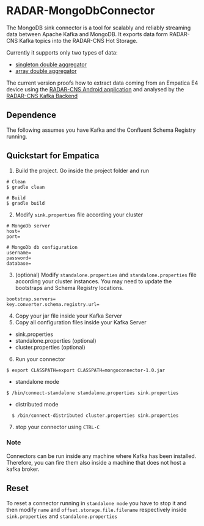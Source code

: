 # RADAR-MongoDbConnector

The MongoDB sink connector is a tool for scalably and reliably streaming data between Apache Kafka and MongoDB. It exports data form RADAR-CNS Kafka topics into the RADAR-CNS Hot Storage.
 
Currently it supports only two types of data:
 - [singleton double aggregator](https://github.com/RADAR-CNS/RADAR-Backend/blob/master/src/main/resources/avro/aggregator/double_aggregator.avsc)
 - [array double aggregator](https://github.com/RADAR-CNS/RADAR-Backend/blob/master/src/main/resources/avro/aggregator/double_array_aggregator.avsc)

The current version proofs how to extract data coming from an Empatica E4 device using the [RADAR-CNS Android application](https://github.com/RADAR-CNS/RADAR-AndroidApplication) and analysed by the [RADAR-CNS Kafka Backend](https://github.com/RADAR-CNS/RADAR-Backend) 

## Dependence
The following assumes you have Kafka and the Confluent Schema Registry running.

## Quickstart for Empatica

1. Build the project. Go inside the project folder and run
```shell
# Clean
$ gradle clean

# Build
$ gradle build
```
2. Modify `sink.properties` file according your cluster
```shell
# MongoDb server
host=
port=

# MongoDb db configuration
username=
password=
database=
```
3. (optional) Modify `standalone.properties` and `standalone.properties` file according your cluster instances. You may need to update the bootstraps and Schema Registry locations.
```shell
bootstrap.servers=
key.converter.schema.registry.url=
```
4. Copy your jar file inside your Kafka Server
5. Copy all configuration files inside your Kafka Server
  - sink.properties 
  - standalone.properties (optional)
  - cluster.properties (optional)
6. Run your connector
```shell
$ export CLASSPATH=export CLASSPATH=mongoconnector-1.0.jar
```
  - standalone mode
  ```shell
  $ /bin/connect-standalone standalone.properties sink.properties
  ```
  - distributed mode
  ```shell
    $ /bin/connect-distributed cluster.properties sink.properties
  ```
7. stop your connector using `CTRL-C` 

### Note
Connectors can be run inside any machine where Kafka has been installed. Therefore, you can fire them also inside a machine that does not host a kafka broker.

## Reset
To reset a connector running in `standalone mode` you have to stop it and then modify `name` and `offset.storage.file.filename` respectively inside `sink.properties` and `standalone.properties`
